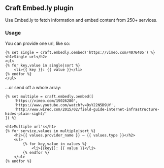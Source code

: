 ## Craft Embed.ly plugin

Use Embed.ly to fetch information and embed content from 250+ services.

### Usage

You can provide one url, like so:

```
{% set single = craft.embedly.oembed('https://vimeo.com/4076405') %}
<h1>Single url</h2>
<ul>
{% for key,value in single|sort %}
    <li>{{ key }}: {{ value }}</li>
{% endfor %}
</ul>
```

...or send off a whole array:
```
{% set multiple = craft.embedly.oembed([
    'https://vimeo.com/19026280', 
    'https://www.youtube.com/watch?v=DsY22N5D9UY', 
    'http://www.wired.com/2015/02/field-guide-internet-infrastructure-hides-plain-sight/'
]) %}

<h1>Multiple url's</h1>
{% for service,values in multiple|sort %}
    <h2>{{ values.provider_name }} – {{ values.type }}</h2>
    <ul>
        {% for key,value in values %}
            <li>{{key}}: {{ value }}</li>
        {% endfor %}
    </ul>
{% endfor %}
```